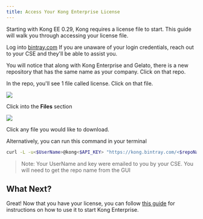 ```yaml
---
title: Access Your Kong Enterprise License
---
```


Starting with Kong EE 0.29, Kong requires a license file to start. This guide 
will walk you through accessing your license file. 

Log into [bintray.com](https://bintray.com/login?forwardedFrom=%2Fkong%2F)
If you are unaware of your login credentials, reach out to your CSE and they'll 
be able to assist you.

You will notice that along with Kong Enterprise and Gelato, there is a new 
repository that has the same name as your company. Click on that repo.

In the repo, you'll see 1 file called license. Click on that file.

![](/assets/images/docs/ee/access-bintray-license.png)

Click into the **Files** section

![](/assets/images/docs/ee/access-bintray-license-files.png)

Click any file you would like to download.

Alternatively, you can run this command in your terminal

```bash
curl -L -u<$UserName>@kong<$API_KEY> "https://kong.bintray.com/<$repoName>/license.json" -o <FILE.EXT>
```

> Note: Your UserName and key were emailed to you by your CSE. You will need to get the repo name from the GUI

 

## What Next?
Great! Now that you have your license, you can follow [this guide](/enterprise/{{page.kong_version}}/installation/docker) for instructions on how to use it to start Kong Enterprise.
